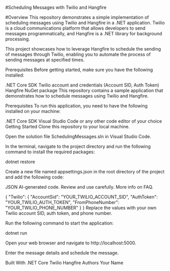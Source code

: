 

#Scheduling Messages with Twilio and Hangfire


#Overview
This repository demonstrates a simple implementation of scheduling messages using Twilio and Hangfire in a .NET application. 
Twilio is a cloud communications platform that allows developers to send messages programmatically,
and Hangfire is a .NET library for background processing.

This project showcases how to leverage Hangfire to schedule the sending of messages through Twilio, enabling you to automate the process of sending messages at specified times.

Prerequisites
Before getting started, make sure you have the following installed:

.NET Core SDK
Twilio account and credentials (Account SID, Auth Token)
Hangfire NuGet package
This repository contains a sample application that demonstrates how to schedule messages using Twilio and Hangfire.

Prerequisites
To run this application, you need to have the following installed on your machine:

.NET Core SDK
Visual Studio Code or any other code editor of your choice
Getting Started
Clone this repository to your local machine.

Open the solution file SchedulingMessages.sln in Visual Studio Code.

In the terminal, navigate to the project directory and run the following command to install the required packages:

dotnet restore

Create a new file named appsettings.json in the root directory of the project and add the following code:

JSON
AI-generated code. Review and use carefully. More info on FAQ.

{
  "Twilio": {
    "AccountSid": "YOUR_TWILIO_ACCOUNT_SID",
    "AuthToken": "YOUR_TWILIO_AUTH_TOKEN",
    "FromPhoneNumber": "YOUR_TWILIO_PHONE_NUMBER"
  }
}
Replace the values with your own Twilio account SID, auth token, and phone number.

Run the following command to start the application:

dotnet run

Open your web browser and navigate to http://localhost:5000.

Enter the message details and schedule the message.

Built With
.NET Core
Twilio
Hangfire
Authors
Your Name
